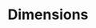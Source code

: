 ---
layout: default
bigquery: https://console.cloud.google.com/bigquery?p=covid-19-dimensions-ai&page=table&d=data&t=publications
contributors: Digital Science, https://www.digital-science.com/
cost: Free for personal, non-commercial use.
description: Dimensions contains more than 100 million publications, ranging from
  articles published in scholarly journals, books and book chapters, to preprints
  and conference proceedings. All publications are contextualized with linked data
  sets, funding, publications, patents, clinical trials, and policy documents. You
  can also view associated categories, funders, institutions, and researcher profiles.
documentation: https://docs.dimensions.ai/bigquery/index.html
last_edit: Wed, 06 Jul 2022 10:14:37 GMT
location: https://www.dimensions.ai/products/free/
maintained_by: Digital Science, https://www.digital-science.com/
schema_fields:
- family_id
- publisher
- research_orgs
- start_date
- granted_date
- expiration_date
- publication_year
- assignee_countries
- book_series_title
- authors
- journal_lists
- funding_eur
- category_uoa
- linkout
- associated_publication_doi
- current_assignee
- license
- links
- category_hrcs_rac
- repository_id
- issue
- funding_aud
- funding_details
- gender
- cpc
- funding_currency
- labels
- type
- conference
- doi
- established
- family_members_ids
- funding_amount
- funder_countries
- repository_url
- priority_date
- source_id
- original_assignee_orgs
- acknowledgements
- publication_ids
- start_year
- funding_nzd
- id
- embargo_date
- parent_id
- granted_year
- original_assignee
- investigators
- wikipedia_url
- external_ids
- research_org_state_codes
- associated_publication_arxiv_id
- grant_number
- resulting_publication_ids
- associated_publication_pmid
- eisbn
- category_rcdc
- year
- volume
- date_inserted
- category_icrp_cso
- end_year
- types
- research_org_state_names
- funder_org_state_codes
- email_address
- brief_title
- filing_date
- open_access_categories
- abstract
- research_org_city_names
- priority_year
- current_assignee_countries
- funding_chf
- reference_ids
- journal
- category_bra
- end_date
- altmetrics
- date_modified
- subtitles
- mesh_headings
- category_sdg
- publication_date
- organisation_details
- jurisdiction
- date
- acronym
- date_imported_gbq
- pmid
- legal_status
- funder_org
- date_online
- pages
- category_icrp_ct
- registry
- funding_usd
- open_access_categories_v2
- isbn
- foa_number
- researcher_ids
- category_for
- citation_string
- resulting_publication_doi
- inventor_names
- aliases
- expiration_year
- research_org_countries
- metrics
- associated_grant_ids
- supporting_grant_ids
- interventions
- funder_org_cities
- funder_orgs
- clinical_trial_ids
- repository_name
- citations
- original_title
- original_abstract
- funder_org_acronyms
- citations_count
- associated_publication_id
- acronyms
- category_hrcs_hc
- research_org_cities
- legal_events
- assignee_orgs
- date_print
- research_org_country_names
- address
- funding_jpy
- funding_cad
- conditions
- funding_gbp
- name
- concepts
- current_assignee_orgs
- editors
- language
- description
- status
- original_assignee_countries
- categories
- active_years
- funder_org_countries
- relationships
- category_hra
- pmcid
- application_number
- patent_ids
- phase
- created_date
- ipcr
- family_count
- arxiv_id
- funding_cny
- book_title
- filing_year
- title
- filing_status
- proceedings_title
- date_normal
- cited_by_ids
- mesh_terms
- kind
shortname: dimensions
tags:
- scholarly literature
- patents
- funding
- clinical trials
- academic profiles
terms_of_use: 'Use of both the Dimensions COVID-19 dataset and full Dimensions dataset
  are subject to the Dimensions Terms of use: https://www.dimensions.ai/policies-terms-legal '
title: Dimensions
uuid: dcff88bd-fe6b-4fdb-8159-809bf9d7bc1c
---